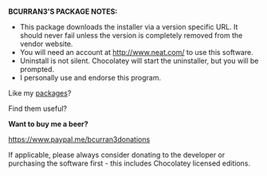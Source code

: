 **BCURRAN3'S PACKAGE NOTES:**

* This package downloads the installer via a version specific URL. It should never fail unless the version is completely removed from the vendor website.
* You will need an account at http://www.neat.com/ to use this software. 
* Uninstall is not silent. Chocolatey will start the uninstaller, but you will be prompted.
* I personally use and endorse this program.

Like my [packages](https://chocolatey.org/profiles/bcurran3)? 

Find them useful?

**Want to buy me a beer?**

https://www.paypal.me/bcurran3donations

If applicable, please always consider donating to the developer or purchasing the software first - this includes Chocolatey licensed editions.